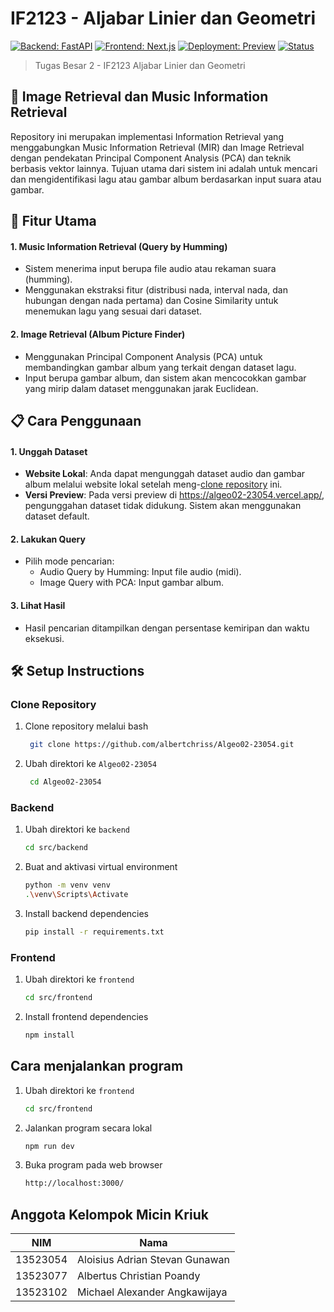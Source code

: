 # IF2123 - Aljabar Linier dan Geometri
[![Backend: FastAPI](https://img.shields.io/badge/backend-fastapi-blue)](https://fastapi.tiangolo.com/)
[![Frontend: Next.js](https://img.shields.io/badge/frontend-next.js-black)](https://nextjs.org/)
[![Deployment: Preview](https://img.shields.io/badge/deployment-preview-blue)](https://algeo02-23054.vercel.app/)
[![Status](https://img.shields.io/badge/Completion-100%25-brightgreen)](https://github.com/albertchriss/Algeo02-23054)
> Tugas Besar 2 - IF2123 Aljabar Linier dan Geometri


## 🎵 Image Retrieval dan Music Information Retrieval
Repository ini merupakan implementasi Information Retrieval yang menggabungkan Music Information Retrieval (MIR) dan Image Retrieval dengan pendekatan Principal Component Analysis (PCA) dan teknik berbasis vektor lainnya. Tujuan utama dari sistem ini adalah untuk mencari dan mengidentifikasi lagu atau gambar album berdasarkan input suara atau gambar.


## 🚀 Fitur Utama
#### 1. Music Information Retrieval (Query by Humming)
   - Sistem menerima input berupa file audio atau rekaman suara (humming).
   - Menggunakan ekstraksi fitur (distribusi nada, interval nada, dan hubungan dengan nada pertama) dan Cosine Similarity untuk menemukan lagu yang sesuai dari dataset.
   
#### 2. Image Retrieval (Album Picture Finder)
   - Menggunakan Principal Component Analysis (PCA) untuk membandingkan gambar album yang terkait dengan dataset lagu.
   - Input berupa gambar album, dan sistem akan mencocokkan gambar yang mirip dalam dataset menggunakan jarak Euclidean.
     
## 📋 Cara Penggunaan
#### 1. Unggah Dataset
   - **Website Lokal**: Anda dapat mengunggah dataset audio dan gambar album melalui website lokal setelah meng-[clone repository](#clone-repository) ini.
   - **Versi Preview**: Pada versi preview di https://algeo02-23054.vercel.app/, pengunggahan dataset tidak didukung. Sistem akan menggunakan dataset default.

#### 2. Lakukan Query
   - Pilih mode pencarian:
      - Audio Query by Humming: Input file audio (midi).
      - Image Query with PCA: Input gambar album.
   
#### 3. Lihat Hasil
   - Hasil pencarian ditampilkan dengan persentase kemiripan dan waktu eksekusi.


## 🛠️ Setup Instructions
### Clone Repository
1. Clone repository melalui bash
   ```sh
    git clone https://github.com/albertchriss/Algeo02-23054.git
    ```
   
2. Ubah direktori ke `Algeo02-23054`
   ```sh
    cd Algeo02-23054
    ```

### Backend
  1. Ubah direktori ke `backend`
     ```sh
     cd src/backend
     ```
     
  2. Buat and aktivasi virtual environment
     ```sh
     python -m venv venv
     .\venv\Scripts\Activate
     ```
     
  3. Install backend dependencies
     ```sh
     pip install -r requirements.txt
     ```
### Frontend
  1. Ubah direktori ke `frontend`
     ```sh
     cd src/frontend
     ```
     
  2. Install frontend dependencies
     ```sh
     npm install
     ```

## Cara menjalankan program
1. Ubah direktori ke `frontend`
   ```sh
   cd src/frontend
   ```
     
2. Jalankan program secara lokal
   ```sh
   npm run dev
   ```
   
3. Buka program pada web browser
   ```sh
   http://localhost:3000/
   ```

## Anggota Kelompok Micin Kriuk
| NIM      | Nama                                 |
| -------- | ------------------------------------ |
| 13523054 | Aloisius Adrian Stevan Gunawan       |
| 13523077 | Albertus Christian Poandy            |
| 13523102 | Michael Alexander Angkawijaya        | 

